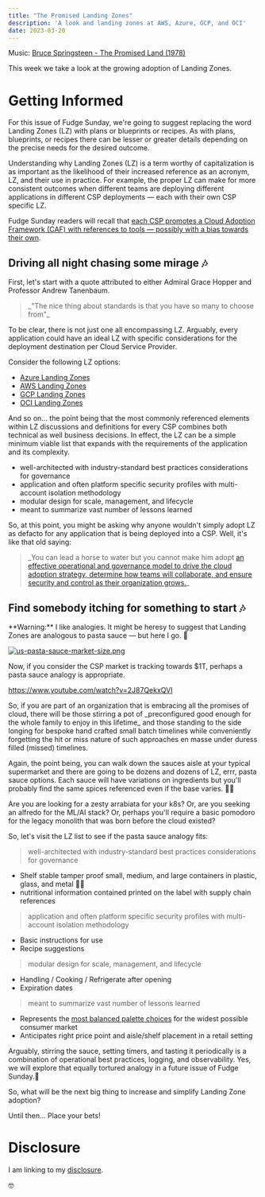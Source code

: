 ```yaml
---
title: "The Promised Landing Zones"
description: 'A look and landing zones at AWS, Azure, GCP, and OCI'
date: 2023-03-20
---
```

Music: [Bruce Springsteen - The Promised Land (1978)](https://www.youtube.com/watch?v=azQY2YBUMQc)

This week we take a look at the growing adoption of Landing Zones.

# Getting Informed

For this issue of Fudge Sunday, we're going to suggest replacing the word Landing Zones (LZ) with plans or blueprints or recipes. As with plans, blueprints, or recipes there can be lesser or greater details depending on the precise needs for the desired outcome.

Understanding why Landing Zones (LZ) is a term worthy of capitalization is as important as the likelihood of their increased reference as an acronym, LZ, and their use in practice. For example, the proper LZ can make for more consistent outcomes when different teams are deploying different applications in different CSP deployments — each with their own CSP specific LZ.

Fudge Sunday readers will recall that [each CSP promotes a Cloud Adoption Framework (CAF) with references to tools — possibly with a bias towards their own](https://fudge.org/archive/happy-when-it-toolchains/).

## Driving all night chasing some mirage 🎶

First, let's start with a quote attributed to either Admiral Grace Hopper and Professor Andrew Tanenbaum.

> \_"The nice thing about standards is that you have so many to choose from"\_ 

To be clear, there is not just one all encompassing LZ. Arguably, every application could have an ideal LZ with specific considerations for the deployment destination per Cloud Service Provider.

Consider the following LZ options:

- [Azure Landing Zones](https://learn.microsoft.com/en-us/azure/cloud-adoption-framework/ready/landing-zone/)
- [AWS Landing Zones](https://docs.aws.amazon.com/prescriptive-guidance/latest/migration-aws-environment/understanding-landing-zones.html)
- [GCP Landing Zones](https://cloud.google.com/architecture/landing-zones)
- [OCI Landing Zones](https://docs.oracle.com/en-us/iaas/Content/cloud-adoption-framework/landing-zone.htm)

And so on... the point being that the most commonly referenced elements within LZ discussions and definitions for every CSP combines both technical as well business decisions. In effect, the LZ can be a simple minimum viable list that expands with the requirements of the application and its complexity.

- well-architected with industry-standard best practices considerations for governance
- application and often platform specific security profiles with multi-account isolation methodology
- modular design for scale, management, and lifecycle
- meant to summarize vast number of lessons learned

So, at this point, you might be asking why anyone wouldn't simply adopt LZ as defacto for any application that is being deployed into a CSP. Well, it's like that old saying: 

> \_You can lead a horse to water but you cannot make him adopt [an effective operational and governance model to drive the cloud adoption strategy, determine how teams will collaborate, and ensure security and control as their organization
grows.](https://platformengineering.org/talks-library/landing-zones)\_

## Find somebody itching for something to start 🎶

\*\*Warning:\*\* I like analogies. It might be heresy to suggest that Landing Zones are analogous to pasta sauce — but here I go. 🍝

[![us-pasta-sauce-market-size.png](https://buttondown-attachments.s3.us-west-2.amazonaws.com/images/b6df14dd-2334-47cd-90ec-a8f71e62c7f1.png)](https://www.grandviewresearch.com/industry-analysis/pasta-sauce-market) 

Now, if you consider the CSP market is tracking towards $1T, perhaps a pasta sauce analogy is appropriate.

https://www.youtube.com/watch?v=2J87QekxQVI

So, if you are part of an organization that is embracing all the promises of cloud, there will be those stirring a pot of \_preconfigured good enough for the whole family to enjoy in this lifetime\_ and those standing to the side longing for bespoke hand crafted small batch timelines while conveniently forgetting the hit or miss nature of such approaches en masse under duress filled (missed) timelines.

Again, the point being, you can walk down the sauces aisle at your typical supermarket and there are going to be dozens and dozens of LZ, errr, pasta sauce options. Each sauce will have variations on ingredients but you'll probably find the same spices referenced even if the base varies. 🧄🍅

Are you are looking for a zesty arrabiata for your k8s? Or, are you seeking an alfredo for the ML/AI stack? Or, perhaps you'll require a basic pomodoro for the legacy monolith that was born before the cloud existed?

So, let's visit the LZ list to see if the pasta sauce analogy fits:

> well-architected with industry-standard best practices considerations for governance

- Shelf stable tamper proof small, medium, and large containers in plastic, glass, and metal 🥫🫙
- nutritional information contained printed on the label with supply chain references

> application and often platform specific security profiles with multi-account isolation methodology

- Basic instructions for use 
- Recipe suggestions

> modular design for scale, management, and lifecycle

- Handling / Cooking / Refrigerate after opening
- Expiration dates

> meant to summarize vast number of lessons learned

- Represents the [most balanced palette choices](https://nymag.com/strategist/article/best-jarred-tomato-sauce.html) for the widest possible consumer market
- Anticipates right price point and aisle/shelf placement in a retail setting

Arguably, stirring the sauce, setting timers, and tasting it periodically is a combination of operational best practices, logging, and observability. Yes, we will explore that equally tortured analogy in a future issue of Fudge Sunday.🍝

So, what will be the next big thing to increase and simplify Landing Zone adoption?

Until then… Place your bets!

# Disclosure

I am linking to my [disclosure](https://jaycuthrell.com/disclosure/).
 
🤓

